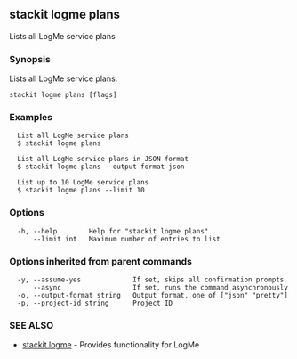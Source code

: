 ## stackit logme plans

Lists all LogMe service plans

### Synopsis

Lists all LogMe service plans.

```
stackit logme plans [flags]
```

### Examples

```
  List all LogMe service plans
  $ stackit logme plans

  List all LogMe service plans in JSON format
  $ stackit logme plans --output-format json

  List up to 10 LogMe service plans
  $ stackit logme plans --limit 10
```

### Options

```
  -h, --help        Help for "stackit logme plans"
      --limit int   Maximum number of entries to list
```

### Options inherited from parent commands

```
  -y, --assume-yes             If set, skips all confirmation prompts
      --async                  If set, runs the command asynchronously
  -o, --output-format string   Output format, one of ["json" "pretty"]
  -p, --project-id string      Project ID
```

### SEE ALSO

* [stackit logme](./stackit_logme.md)	 - Provides functionality for LogMe


